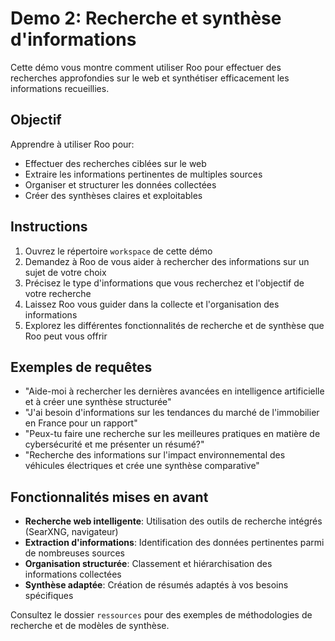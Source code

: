 # Demo 2: Recherche et synthèse d'informations

Cette démo vous montre comment utiliser Roo pour effectuer des recherches approfondies sur le web et synthétiser efficacement les informations recueillies.

## Objectif

Apprendre à utiliser Roo pour:
- Effectuer des recherches ciblées sur le web
- Extraire les informations pertinentes de multiples sources
- Organiser et structurer les données collectées
- Créer des synthèses claires et exploitables

## Instructions

1. Ouvrez le répertoire `workspace` de cette démo
2. Demandez à Roo de vous aider à rechercher des informations sur un sujet de votre choix
3. Précisez le type d'informations que vous recherchez et l'objectif de votre recherche
4. Laissez Roo vous guider dans la collecte et l'organisation des informations
5. Explorez les différentes fonctionnalités de recherche et de synthèse que Roo peut vous offrir

## Exemples de requêtes

- "Aide-moi à rechercher les dernières avancées en intelligence artificielle et à créer une synthèse structurée"
- "J'ai besoin d'informations sur les tendances du marché de l'immobilier en France pour un rapport"
- "Peux-tu faire une recherche sur les meilleures pratiques en matière de cybersécurité et me présenter un résumé?"
- "Recherche des informations sur l'impact environnemental des véhicules électriques et crée une synthèse comparative"

## Fonctionnalités mises en avant

- **Recherche web intelligente**: Utilisation des outils de recherche intégrés (SearXNG, navigateur)
- **Extraction d'informations**: Identification des données pertinentes parmi de nombreuses sources
- **Organisation structurée**: Classement et hiérarchisation des informations collectées
- **Synthèse adaptée**: Création de résumés adaptés à vos besoins spécifiques

Consultez le dossier `ressources` pour des exemples de méthodologies de recherche et de modèles de synthèse.